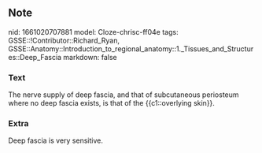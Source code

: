 ## Note
nid: 1661020707881
model: Cloze-chrisc-ff04e
tags: GSSE::!Contributor::Richard_Ryan, GSSE::Anatomy::Introduction_to_regional_anatomy::1._Tissues_and_Structures::Deep_Fascia
markdown: false

### Text
<div class='toggle'>
  The nerve supply of deep fascia, and that of subcutaneous
  periosteum where no deep fascia exists, is that of the
  {{c1::overlying skin}}.
</div>

### Extra
<p id="6b2e1140-52b5-445b-b771-e14ea4752724" class="">Deep fascia
is very sensitive.
